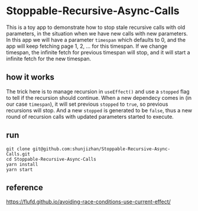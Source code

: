 # Stoppable-Recursive-Async-Calls
This is a toy app to demonstrate how to stop stale recursive calls with old parameters, in the situation when we have new calls with new parameters. In this app we will have a parameter `timespan` which defaults to 0, and the app will keep fetching page 1, 2, ... for this timespan. If we change timespan, the infinite fetch for previous timespan will stop, and it will start a infinite fetch for the new timespan.

## how it works
The trick here is to manage recursion in `useEffect()` and use a `stopped` flag to tell if the recursion should continue. When a new dependecy comes in (in our case `timespan`), it will set previous `stopped` to `true`, so previous recursions will stop. And a new `stopped` is generated to be `false`, thus a new round of recursion calls with updated parameters started to execute.

## run
```
git clone git@github.com:shunjizhan/Stoppable-Recursive-Async-Calls.git
cd Stoppable-Recursive-Async-Calls
yarn install
yarn start
```

## reference
https://flufd.github.io/avoiding-race-conditions-use-current-effect/

